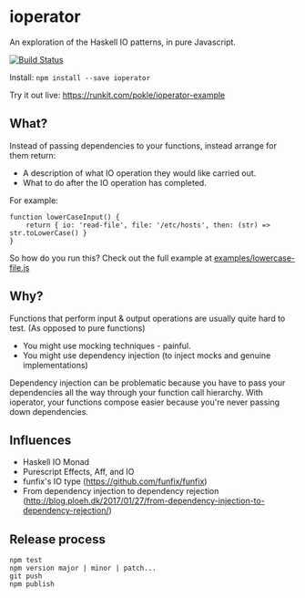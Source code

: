 # ioperator

An exploration of the Haskell IO patterns, in pure Javascript.

[![Build Status](https://travis-ci.org/pokle/ioperator.svg?branch=master)](https://travis-ci.org/pokle/ioperator)

Install: `npm install --save ioperator`

Try it out live: https://runkit.com/pokle/ioperator-example

## What?

Instead of passing dependencies to your functions, instead arrange for them return:
- A description of what IO operation they would like carried out.
- What to do after the IO operation has completed.

For example:

    function lowerCaseInput() {
        return { io: 'read-file', file: '/etc/hosts', then: (str) => str.toLowerCase() }
    }

So how do you run this? Check out the full example at [examples/lowercase-file.js](examples/lowercase-file.js)

## Why?

Functions that perform input & output operations are usually quite hard to test. (As opposed to pure functions)
- You might use mocking techniques - painful.
- You might use dependency injection (to inject mocks and genuine implementations)

Dependency injection can be problematic because you have to pass your dependencies all the way through your function call hierarchy. With ioperator, your functions compose easier because you're never passing down dependencies.

## Influences
- Haskell IO Monad
- Purescript Effects, Aff, and IO
- funfix's IO type (https://github.com/funfix/funfix)
- From dependency injection to dependency rejection (http://blog.ploeh.dk/2017/01/27/from-dependency-injection-to-dependency-rejection/)


## Release process

```
npm test
npm version major | minor | patch...
git push
npm publish
```

